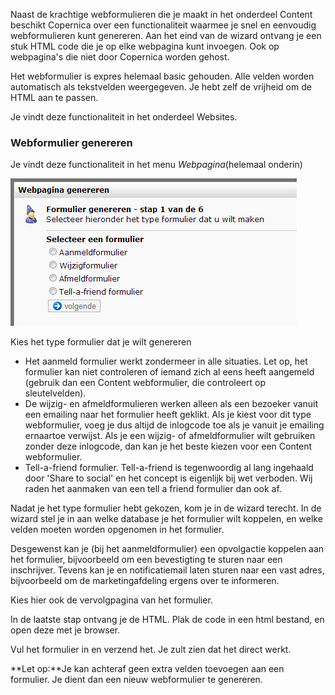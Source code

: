 Naast de krachtige webformulieren die je maakt in het onderdeel Content
beschikt Copernica over een functionaliteit waarmee je snel en eenvoudig
webformulieren kunt genereren. Aan het eind van de wizard ontvang je een
stuk HTML code die je op elke webpagina kunt invoegen. Ook op
webpagina's die niet door Copernica worden gehost.

Het webformulier is expres helemaal basic gehouden. Alle velden worden
automatisch als tekstvelden weergegeven. Je hebt zelf de vrijheid om de
HTML aan te passen.

Je vindt deze functionaliteit in het onderdeel Websites.

### Webformulier genereren

Je vindt deze functionaliteit in het menu *Webpagina*(helemaal onderin)

![Webformulier genereren](../images/webformuliergenereren.png)

Kies het type formulier dat je wilt genereren

-   Het aanmeld formulier werkt zondermeer in alle situaties. Let op,
    het formulier kan niet controleren of iemand zich al eens heeft
    aangemeld (gebruik dan een Content webformulier, die controleert op
    sleutelvelden).
-   De wijzig- en afmeldformulieren werken alleen als een bezoeker
    vanuit een emailing naar het formulier heeft geklikt. Als je kiest
    voor dit type webformulier, voeg je dus altijd de inlogcode toe als
    je vanuit je emailing ernaartoe verwijst. Als je een wijzig- of
    afmeldformulier wilt gebruiken zonder deze inlogcode, dan kan je het
    beste kiezen voor een Content webformulier.
-   Tell-a-friend formulier. Tell-a-friend is tegenwoordig al lang
    ingehaald door 'Share to social' en het concept is eigenlijk bij wet
    verboden. Wij raden het aanmaken van een tell a friend formulier dan
    ook af.

Nadat je het type formulier hebt gekozen, kom je in de wizard terecht.
In de wizard stel je in aan welke database je het formulier wilt
koppelen, en welke velden moeten worden opgenomen in het formulier.

Desgewenst kan je (bij het aanmeldformulier) een opvolgactie koppelen
aan het formulier, bijvoorbeeld om een bevestigting te sturen naar een
inschrijver. Tevens kan je en notificatiemail laten sturen naar een vast
adres, bijvoorbeeld om de marketingafdeling ergens over te informeren.

Kies hier ook de vervolgpagina van het formulier.

In de laatste stap ontvang je de HTML. Plak de code in een html bestand,
en open deze met je browser.

Vul het formulier in en verzend het. Je zult zien dat het direct werkt.

**Let op:**Je kan achteraf geen extra velden toevoegen aan een
formulier. Je dient dan een nieuw webformulier te genereren.
